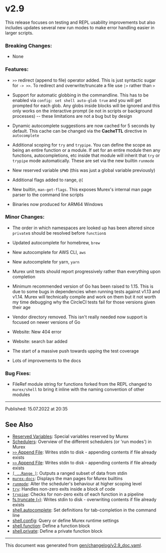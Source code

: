 # v2.9

This release focuses on testing and REPL usability improvements but also includes updates several new run modes to make error handling easier in larger scripts.

### Breaking Changes:

* None

### Features:

* `>>` redirect (append to file) operator added. This is just syntactic sugar for `-> >>`. To redirect and overwrite/truncate a file use `|>` rather than `>`

* Support for automatic globbing in the commandline. This has to be enabled via `config: set shell auto-glob true` and you will get prompted for each glob. Any globs inside blocks will be ignored and this only works on the interactive prompt (ie not in scripts or background processes) -- these limitations are not a bug but by design

* Dynamic autocomplete suggestions are now cached for 5 seconds by default. This cache can be changed via the **CacheTTL** directive in `autocomplete`

* Additional scoping for `try` and `trypipe`. You can define the scope as being an entire function or a module. If set for an entire module then any functions, autocompletions, etc inside that module will inherit that `try` or `trypipe` mode automatically. These are set via the new builtin `runmode`

* New reserved variable `$PWD` (this was just a global variable previously)

* Additional flags added to range, `@[`

* New builtin, `man-get-flags`. This exposes Murex's internal man page parser to the command line scripts

* Binaries now produced for ARM64 Windows

### Minor Changes:

* The order in which namespaces are looked up has been altered since `private`s should be resolved before `function`s

* Updated autocomplete for homebrew, `brew`

* New autocomplete for AWS CLI, `aws`

* New autocomplete for yarn, `yarn`

* Murex unit tests should report progressively rather than everything upon completion

* Minimum recommended version of Go has been raised to 1.15. This is due to some bugs in dependencies when running tests against v1.13 and v1.14. Murex will technically compile and work on them but it not worth my time debugging why the CircleCI tests fail for those versions given their age

* Vendor directory removed. This isn't really needed now support is focused on newer versions of Go

* Website: New 404 error

* Website: search bar added

* The start of a massive push towards upping the test coverage

* Lots of improvements to the docs

### Bug Fixes:

* FileRef module string for functions forked from the REPL changed to `murex/shell` to bring it inline with the naming convention of other modules

<hr>

Published: 15.07.2022 at 20:35

## See Also

* [Reserved Variables](../user-guide/reserved-vars.md):
  Special variables reserved by Murex
* [Schedulers](../user-guide/schedulers.md):
  Overview of the different schedulers (or 'run modes') in Murex
* [`>>` Append File](../parser/file-append.md):
  Writes stdin to disk - appending contents if file already exists
* [`>>` Append File](../parser/file-append.md):
  Writes stdin to disk - appending contents if file already exists
* [`[ ..Range ]`](../parser/range.md):
  Outputs a ranged subset of data from stdin
* [`murex-docs`](../commands/murex-docs.md):
  Displays the man pages for Murex builtins
* [`runmode`](../commands/runmode.md):
  Alter the scheduler's behaviour at higher scoping level
* [`try`](../commands/try.md):
  Handles non-zero exits inside a block of code
* [`trypipe`](../commands/trypipe.md):
  Checks for non-zero exits of each function in a pipeline
* [fs.truncate (`>`)](../commands/file-truncate.md):
  Writes stdin to disk - overwriting contents if file already exists
* [shell.autocomplete](../commands/autocomplete.md):
  Set definitions for tab-completion in the command line
* [shell.config](../commands/config.md):
  Query or define Murex runtime settings
* [shell.function](../commands/function.md):
  Define a function block
* [shell.private](../commands/private.md):
  Define a private function block

<hr/>

This document was generated from [gen/changelog/v2.9_doc.yaml](https://github.com/lmorg/murex/blob/master/gen/changelog/v2.9_doc.yaml).